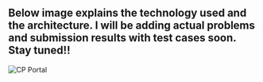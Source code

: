 ## Below image explains the technology used and the architecture. I will be adding actual problems and submission results with test cases soon. Stay tuned!!
![CP Portal](https://github.com/someshjoyguru/NITJSR-CP-Portal/assets/99559848/91aba5bf-0cd1-44fb-9eb5-640f22e30fc8)

